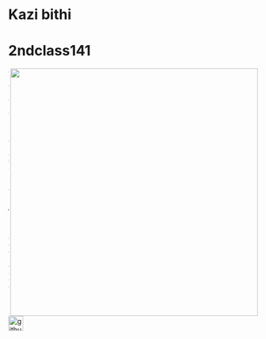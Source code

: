 # Kazi bithi
# 2ndclass141


<img align= "right" width="500" src="https://camo.githubusercontent.com/cae12fddd9d6982901d82580bdf321d81fb299141098ca1c2d4891870827bf17/68747470733a2f2f6d69726f2e6d656469756d2e636f6d2f6d61782f313336302f302a37513379765349765f7430696f4a2d5a2e676966">


~~~
<!DOCTYPE html>
<html lang="en">
<head>
    <meta charset="UTF-8">
    <meta http-equiv="X-UA-Compatible" content="IE=edge">
    <meta name="viewport" content="width=device-width, initial-scale=1.0">
    <title>Document</title>
</head>
<body>
    <h1>Kazi Bithi</h1>
</body>
</html>
~~~
[<img src='https://cdn.jsdelivr.net/npm/simple-icons@3.0.1/icons/github.svg' alt='github' height='30'>](https://github.com.kaziBithi-dmp)
